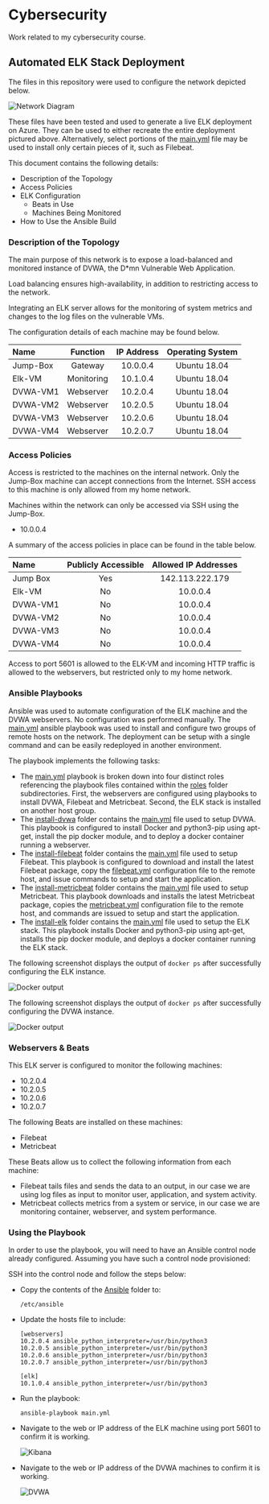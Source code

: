 # Cybersecurity
Work related to my cybersecurity course.

## Automated ELK Stack Deployment

The files in this repository were used to configure the network depicted below.

![Network Diagram](Images/Network_Diagram.png)

These files have been tested and used to generate a live ELK deployment on Azure. They can be used to either recreate the entire deployment pictured above. Alternatively, select portions of the [main.yml](Ansible/main.yml) file may be used to install only certain pieces of it, such as Filebeat. 

This document contains the following details:
- Description of the Topology
- Access Policies
- ELK Configuration
  - Beats in Use
  - Machines Being Monitored
- How to Use the Ansible Build


### Description of the Topology

The main purpose of this network is to expose a load-balanced and monitored instance of DVWA, the D*mn Vulnerable Web Application.

Load balancing ensures high-availability, in addition to restricting access to the network.

Integrating an ELK server allows for the monitoring of system metrics and changes to the log files on the vulnerable VMs.

The configuration details of each machine may be found below.

| Name     | Function    | IP Address | Operating System |
|:---------|:-----------:|:----------:|:----------------:|
| Jump-Box | Gateway     | 10.0.0.4   | Ubuntu 18.04     |
| Elk-VM   | Monitoring  | 10.1.0.4   | Ubuntu 18.04     |
| DVWA-VM1 | Webserver   | 10.2.0.4   | Ubuntu 18.04     |
| DVWA-VM2 | Webserver   | 10.2.0.5   | Ubuntu 18.04     |
| DVWA-VM3 | Webserver   | 10.2.0.6   | Ubuntu 18.04     |
| DVWA-VM4 | Webserver   | 10.2.0.7   | Ubuntu 18.04     |

### Access Policies

Access is restricted to the machines on the internal network. Only the Jump-Box machine can accept connections from the Internet. SSH access to this machine is only allowed from my home network. 

Machines within the network can only be accessed via SSH using the Jump-Box.
- 10.0.0.4 

A summary of the access policies in place can be found in the table below.

| Name     | Publicly Accessible | Allowed IP Addresses       |
|:---------|:-------------------:|:--------------------------:|
| Jump Box |    Yes              | 142.113.222.179            |
| Elk-VM   |    No               | 10.0.0.4                   |
| DVWA-VM1 |    No               | 10.0.0.4                   |
| DVWA-VM2 |    No               | 10.0.0.4                   |
| DVWA-VM3 |    No               | 10.0.0.4                   |
| DVWA-VM4 |    No               | 10.0.0.4                   |

Access to port 5601 is allowed to the ELK-VM and incoming HTTP traffic is allowed to the webservers, but restricted only to my home network. 

### Ansible Playbooks 

Ansible was used to automate configuration of the ELK machine and the DVWA webservers. No configuration was performed manually. The [main.yml](Ansible/main.yml) ansible playbook was used to install and configure two groups of remote hosts on the network. The deployment can be setup with a single command and can be easily redeployed in another environment. 

The playbook implements the following tasks:
- The [main.yml](Ansible/main.yml) playbook is broken down into four distinct roles referencing the playbook files contained within the [roles](Ansible/roles) folder subdirectories. First, the webservers are configured using playbooks to install DVWA, Filebeat and Metricbeat. Second, the ELK stack is installed on another host group. 
- The [install-dvwa](Ansible/roles/install-dvwa) folder contains the [main.yml](Ansible/roles/install-dvwa/tasks/main.yml) file used to setup DVWA. This playbook is configured to install Docker and python3-pip using apt-get, install the pip docker module, and to deploy a docker container running a webserver.  
- The [install-filebeat](Ansible/roles/install-filebeat) folder contains the [main.yml](Ansible/roles/install-filebeat/tasks/main.yml) file used to setup Filebeat. This playbook is configured to download and install the latest Filebeat package, copy the [filebeat.yml](Ansible/roles/install-filebeat/files/filebeat.yml) configuration file to the remote host, and issue commands to setup and start the application. 
- The [install-metricbeat](Ansible/roles/install-metricbeat) folder contains the [main.yml](Ansible/roles/install-metricbeat/tasks/main.yml) file used to setup Metricbeat. This playbook downloads and installs the latest Metricbeat package, copies the [metricbeat.yml](Ansible/roles/install-metricbeat/files/metricbeat.yml) configuration file to the remote host, and commands are issued to setup and start the application. 
- The [install-elk](Ansible/roles/install-elk) folder contains the [main.yml](Ansible/roles/install-elk/tasks/main.yml) file used to setup the ELK stack. This playbook installs Docker and python3-pip using apt-get, installs the pip docker module, and deploys a docker container running the ELK stack. 

The following screenshot displays the output of `docker ps` after successfully configuring the ELK instance.

![Docker output](Images/docker-elk.png)

The following screenshot displays the output of `docker ps` after successfully configuring the DVWA instance.

![Docker output](Images/docker-dvwa.png)

### Webservers & Beats
This ELK server is configured to monitor the following machines:
- 10.2.0.4
- 10.2.0.5
- 10.2.0.6
- 10.2.0.7

The following Beats are installed on these machines:
- Filebeat
- Metricbeat

These Beats allow us to collect the following information from each machine:
- Filebeat tails files and sends the data to an output, in our case we are using log files as input to monitor user, application, and system activity.
- Metricbeat collects metrics from a system or service, in our case we are monitoring container, webserver, and system performance. 

### Using the Playbook
In order to use the playbook, you will need to have an Ansible control node already configured. Assuming you have such a control node provisioned: 

SSH into the control node and follow the steps below:
- Copy the contents of the [Ansible](Ansible) folder to:

  ```
  /etc/ansible
  ```

- Update the hosts file to include:

  ``` 
  [webservers]
  10.2.0.4 ansible_python_interpreter=/usr/bin/python3
  10.2.0.5 ansible_python_interpreter=/usr/bin/python3
  10.2.0.6 ansible_python_interpreter=/usr/bin/python3
  10.2.0.7 ansible_python_interpreter=/usr/bin/python3

  [elk]
  10.1.0.4 ansible_python_interpreter=/usr/bin/python3
  ```

- Run the playbook:
  ```
  ansible-playbook main.yml
  ```

- Navigate to the web or IP address of the ELK machine using port 5601 to confirm it is working.
  
  ![Kibana](Images/web-kibana.png)

- Navigate to the web or IP address of the DVWA machines to confirm it is working.
  
  ![DVWA](Images/web-dvwa.png)
